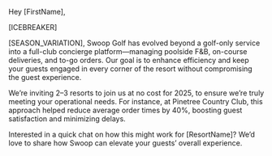 Hey [FirstName],

[ICEBREAKER]

[SEASON_VARIATION], Swoop Golf has evolved beyond a golf-only service into a full-club concierge platform—managing poolside F&B, on-course deliveries, and to-go orders. Our goal is to enhance efficiency and keep your guests engaged in every corner of the resort without compromising the guest experience.

We’re inviting 2–3 resorts to join us at no cost for 2025, to ensure we’re truly meeting your operational needs. For instance, at Pinetree Country Club, this approach helped reduce average order times by 40%, boosting guest satisfaction and minimizing delays.

Interested in a quick chat on how this might work for [ResortName]? We’d love to share how Swoop can elevate your guests’ overall experience.